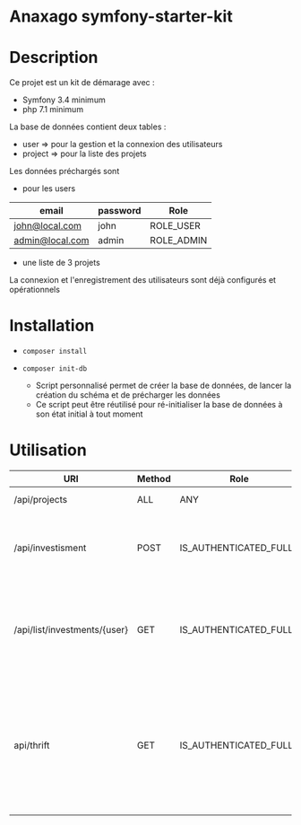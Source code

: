 Anaxago symfony-starter-kit
===================

# Description

Ce projet est un kit de démarage avec :
- Symfony 3.4 minimum
- php 7.1 minimum

La base de données contient deux tables :
- user => pour la gestion et la connexion des utilisateurs 
- project => pour la liste des projets

Les données préchargés sont
- pour les users 

| email     | password    | Role |
| ----------|-------------|--------|
| john@local.com  | john   | ROLE_USER    |
| admin@local.com | admin | ROLE_ADMIN   | 

 - une liste de 3 projets
 
La connexion et l'enregistrement des utilisateurs sont déjà configurés et opérationnels


# Installation
- ```composer install```
- ```composer init-db ```

    - Script personnalisé permet de créer la base de données, de lancer la création du schéma et de précharger les données
    - Ce script peut être réutilisé pour ré-initialiser la base de données à son état initial à tout moment

# Utilisation
| URI     | Method    | Role | Action
| ----------|-------------|--------|-------------|
| /api/projects  | ALL   | ANY    | Lister tous les projets |
| /api/investisment | POST | IS_AUTHENTICATED_FULLY   | Ajouter un montant à emprunter pour l'utlisateur courant |
| /api/list/investments/{user} | GET | IS_AUTHENTICATED_FULLY   | Lister tous les montants à emprunter pour l'utlisateur courant |
| api/thrift | GET | IS_AUTHENTICATED_FULLY   | Lister le montant d'emprunt mensuelle, le montant versé par le SCPI, la force d'épargne pour l'utlisateur courant |